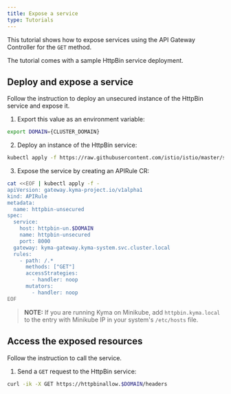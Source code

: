```yaml
---
title: Expose a service
type: Tutorials
---
```


This tutorial shows how to expose services using the API Gateway Controller for the `GET` method.

The tutorial comes with a sample HttpBin service deployment.

## Deploy and expose a service

Follow the instruction to deploy an unsecured instance of the HttpBin service and expose it.

1. Export this value as an environment variable:

```bash
export DOMAIN={CLUSTER_DOMAIN}
```

2. Deploy an instance of the HttpBin service:

```bash
kubectl apply -f https://raw.githubusercontent.com/istio/istio/master/samples/httpbin/httpbin.yaml
```

3. Expose the service by creating an APIRule CR:

```bash
cat <<EOF | kubectl apply -f -
apiVersion: gateway.kyma-project.io/v1alpha1
kind: APIRule
metadata:
  name: httpbin-unsecured
spec:
  service:
    host: httpbin-un.$DOMAIN
    name: httpbin-unsecured
    port: 8000
  gateway: kyma-gateway.kyma-system.svc.cluster.local
  rules:
    - path: /.*
      methods: ["GET"]
      accessStrategies:
        - handler: noop
      mutators:
        - handler: noop
EOF
```

>**NOTE:** If you are running Kyma on Minikube, add `httpbin.kyma.local` to the entry with Minikube IP in your system's `/etc/hosts` file.

## Access the exposed resources

Follow the instruction to call the service.

1. Send a `GET` request to the HttpBin service:

```bash
curl -ik -X GET https://httpbinallow.$DOMAIN/headers
```
